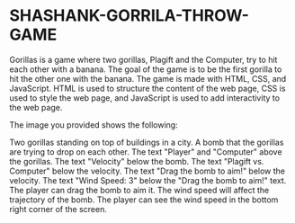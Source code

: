 # SHASHANK-GORRILA-THROW-GAME
Gorillas is a game where two gorillas, Plagift and the Computer, try to hit each other with a banana. The goal of the game is to be the first gorilla to hit the other one with the banana.
The game is made with HTML, CSS, and JavaScript. HTML is used to structure the content of the web page, CSS is used to style the web page, and JavaScript is used to add interactivity to the web page.

The image you provided shows the following:

Two gorillas standing on top of buildings in a city.
A bomb that the gorillas are trying to drop on each other.
The text "Player" and "Computer" above the gorillas.
The text "Velocity" below the bomb.
The text "Plagift vs. Computer" below the velocity.
The text "Drag the bomb to aim!" below the velocity.
The text "Wind Speed: 3" below the "Drag the bomb to aim!" text.
The player can drag the bomb to aim it. The wind speed will affect the trajectory of the bomb. The player can see the wind speed in the bottom right corner of the screen.
